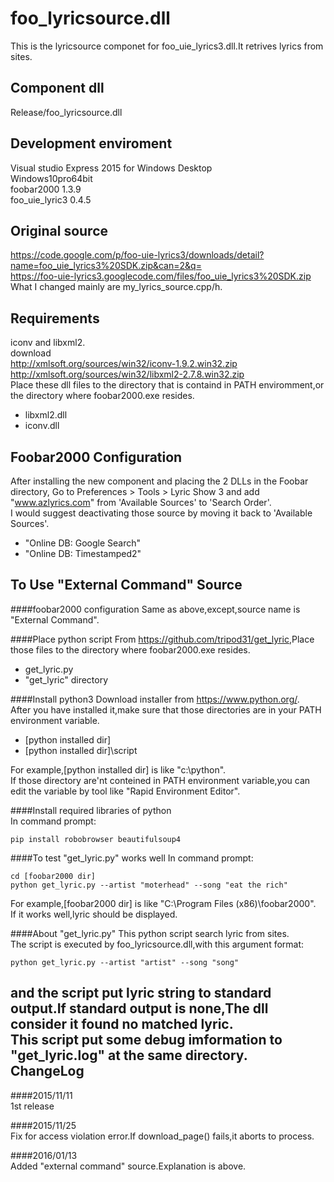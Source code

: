 foo_lyricsource.dll
=====
This is the lyricsource componet for foo_uie_lyrics3.dll.It retrives lyrics from sites.  

Component dll  
-----
Release/foo_lyricsource.dll  

Development enviroment  
-----
Visual studio Express 2015 for Windows Desktop  
Windows10pro64bit  
foobar2000 1.3.9  
foo_uie_lyric3 0.4.5  

Original source
-----
<https://code.google.com/p/foo-uie-lyrics3/downloads/detail?name=foo_uie_lyrics3%20SDK.zip&can=2&q=>  
<https://foo-uie-lyrics3.googlecode.com/files/foo_uie_lyrics3%20SDK.zip>  
What I changed mainly are my_lyrics_source.cpp/h.  

Requirements  
-----
iconv and libxml2.  
download  
<http://xmlsoft.org/sources/win32/iconv-1.9.2.win32.zip>  
<http://xmlsoft.org/sources/win32/libxml2-2.7.8.win32.zip>  
Place these dll files to the directory that is containd in PATH enviromment,or the directory where foobar2000.exe resides.  

+    libxml2.dll  
+    iconv.dll  

Foobar2000 Configuration  
-----
After installing the new component and placing the 2 DLLs in the Foobar directory, Go to Preferences > Tools > Lyric Show 3 and add "www.azlyrics.com" from 'Available Sources' to 'Search Order'.  
I would suggest deactivating those source by moving it back to 'Available Sources'.  

+    "Online DB: Google Search"  
+    "Online DB: Timestamped2"  

To Use "External Command" Source  
-----
####foobar2000 configuration
Same as above,except,source name is "External Command".  

####Place python script
From <https://github.com/tripod31/get_lyric>,Place those files to the directory where foobar2000.exe resides.  

+    get_lyric.py  
+    "get_lyric" directory  

####Install python3
Download installer from https://www.python.org/.  
After you have installed it,make sure that those directories are in your PATH environment variable.  

+    [python installed dir]  
+    [python installed dir]\script  

For example,[python installed dir] is like "c:\python".  
If those directory are'nt conteined in PATH environment variable,you can edit the variable by tool like "Rapid Environment Editor".

####Install required libraries of python  
In command prompt:  

    pip install robobrowser beautifulsoup4

####To test "get_lyric.py" works well
In command prompt:  

    cd [foobar2000 dir]
    python get_lyric.py --artist "moterhead" --song "eat the rich"
For example,[foobar2000 dir] is like "C:\Program Files (x86)\foobar2000\".  
If it works well,lyric should be displayed.

####About "get_lyric.py"
This python script search lyric from sites.  
The script is executed by foo_lyricsource.dll,with this argument format:  

    python get_lyric.py --artist "artist" --song "song"  

and the script put lyric string to standard output.If standard output is none,The dll consider it found no matched lyric.  
This script put some debug imformation to "get_lyric.log" at the same directory.  
ChangeLog  
-----
####2015/11/11  
1st release  

####2015/11/25  
Fix for access violation error.If download_page() fails,it aborts to process.

####2016/01/13  
Added "external command" source.Explanation is above.  

